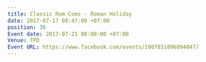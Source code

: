 ```yaml
---
title: Classic Rom Coms - Roman Holiday
date: 2017-07-17 08:47:00 +07:00
position: 36
Event date: 2017-07-21 00:00:00 +07:00
Venue: TPD
Event URL: https://www.facebook.com/events/1907851896094847/
---
```


